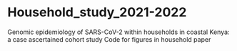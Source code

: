 # Household_study_2021-2022
Genomic epidemiology of SARS-CoV-2 within households in coastal Kenya: a case ascertained cohort study
Code for figures in household paper

